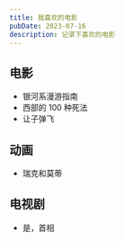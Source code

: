 ```yaml
---
title: 我喜欢的电影
pubDate: 2023-07-16
description: 记录下喜欢的电影
---
```


## 电影

- 银河系漫游指南
- 西部的 100 种死法
- 让子弹飞

## 动画

- 瑞克和莫蒂

## 电视剧

- 是，首相
